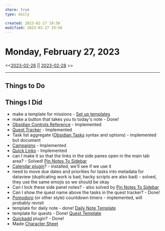```yaml
---
share: true
type: daily

created: 2023-02-27 19:56 
modified: 2023-02-27 19:56
---
```

# Monday, February 27, 2023
<<[2023-02-26](2023-02-26.md) || [2023-02-28](./2023-02-28.md#) >>

---
 
## Things to Do


## Things I Did
- make a template for missions - [Set up templates](Set%20up%20templates.md)
- make a button that takes you to today's note - Done!
- [Obsidian Controls Reference](./Obsidian%20Controls%20Reference.md) - Implemented
- [Quest Tracker](./Quest%20Tracker.md) - Implemented
- Task list aggregate ([Obsidian Tasks](./Obsidian%20Tasks.md) syntax and options) - implemented but document
- [Campaigns](Campaigns.md) - Implemented
- [Quick Links](./Quick%20Links.md) - Implemented
- can I make it so that the links in the side panes open in the main tab area? - Solved!  [Pin Notes To Sidebar](./Pin%20Notes%20To%20Sidebar.md)
- [Calendar plugin](Calendar%20plugin.md)? - installed, we'll see if we use it
- need to move due dates and priorities for tasks into metadata for dataview (duplicating work is bad, hacky scripts are also bad) - solved, they use the same emojis so we should be okay
- Can I lock these side panel notes? - also solved by [Pin Notes To Sidebar](./Pin%20Notes%20To%20Sidebar.md#)
- Can I show the quest name above the tasks in the quest tracker? - Done!
- [Pomodoro](Pomodoro.md) (or other style) countdown timers - implemented, will probably revisit
- template for daily note - done! [Daily Note Template](Daily%20Note%20Template.md#)
- template for quests - Done! [Quest Template](Quest%20Template.md#)
- [Quickadd](Quickadd.md) plugin? - Done!
- Made [Character Sheet](./Character%20Sheet.md)